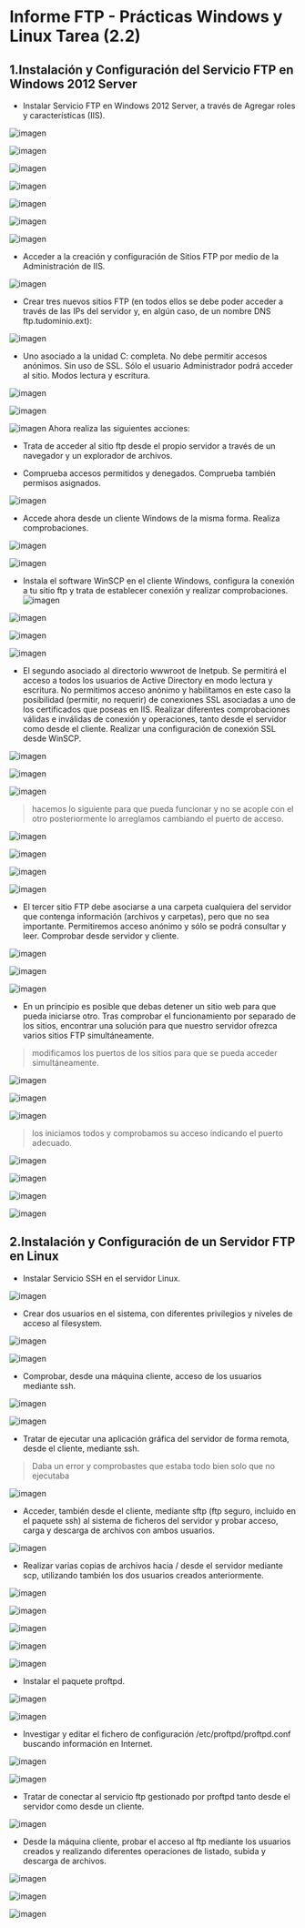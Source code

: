 # Informe FTP - Prácticas Windows y Linux Tarea (2.2)

## 1.Instalación y Configuración del Servicio FTP en Windows 2012 Server

* Instalar Servicio FTP en Windows 2012 Server, a través de Agregar roles y características (IIS).

![imagen](./img/Windows/captura1.PNG)

![imagen](./img/Windows/captura2.PNG)

![imagen](./img/Windows/captura3.PNG)

![imagen](./img/Windows/captura4.PNG)

![imagen](./img/Windows/captura5.PNG)

![imagen](./img/Windows/captura6.PNG)

![imagen](./img/Windows/captura7.PNG)

* Acceder a la creación y configuración de Sitios FTP por medio de la Administración de IIS.

![imagen](./img/Windows/captura8.PNG)

* Crear tres nuevos sitios FTP (en todos ellos se debe poder acceder a través de las IPs del servidor y, en algún caso, de un nombre DNS ftp.tudominio.ext):

![imagen](./img/Windows/captura9.PNG)

  * Uno asociado a la unidad C: completa. No debe permitir accesos anónimos. Sin uso de SSL. Sólo el usuario Administrador podrá acceder al sitio. Modos lectura y escritura.  

![imagen](./img/Windows/captura10.PNG)

![imagen](./img/Windows/captura11.PNG)

![imagen](./img/Windows/captura12.PNG)
  Ahora realiza las siguientes acciones:

  * Trata de acceder al sitio ftp desde el propio servidor a través de un navegador y un explorador de archivos.

  * Comprueba accesos permitidos y denegados. Comprueba también permisos asignados.

![imagen](./img/Windows/captura13.PNG)

  * Accede ahora desde un cliente Windows de la misma forma. Realiza comprobaciones.

![imagen](./img/Windows/captura14.PNG)

![imagen](./img/Windows/captura15.PNG)

  * Instala el software WinSCP en el cliente Windows, configura la conexión a tu sitio ftp y trata de establecer conexión y realizar comprobaciones.
![imagen](./img/Windows/captura16.PNG)

![imagen](./img/Windows/captura17.PNG)

![imagen](./img/Windows/captura18.PNG)

![imagen](./img/Windows/captura19.PNG)

  * El segundo asociado al directorio wwwroot de Inetpub. Se permitirá el acceso a todos los usuarios de Active Directory en modo lectura y escritura. No permitimos acceso anónimo y habilitamos en este caso la posibilidad (permitir, no requerir) de conexiones SSL asociadas a uno de los certificados que poseas en IIS. Realizar diferentes comprobaciones válidas e inválidas de conexión y operaciones, tanto desde el servidor como desde el cliente. Realizar una configuración de conexión SSL desde WinSCP.

![imagen](./img/Windows/captura20.PNG)

![imagen](./img/Windows/captura21.PNG)

![imagen](./img/Windows/captura22.PNG)

> hacemos lo siguiente para que pueda funcionar y no se acople con el otro posteriormente lo arreglamos cambiando el puerto de acceso.

![imagen](./img/Windows/captura23.PNG)

![imagen](./img/Windows/captura24.PNG)

![imagen](./img/Windows/captura26.PNG)

![imagen](./img/Windows/captura25.PNG)
  * El tercer sitio FTP debe asociarse a una carpeta cualquiera del servidor que contenga información (archivos y carpetas), pero que no sea importante. Permitiremos acceso anónimo y sólo se podrá consultar y leer. Comprobar desde servidor y cliente.

![imagen](./img/Windows/captura27.PNG)

![imagen](./img/Windows/captura28.PNG)

![imagen](./img/Windows/captura29.PNG)

* En un principio es posible que debas detener un sitio web para que pueda iniciarse otro. Tras comprobar el funcionamiento por separado de los sitios, encontrar una solución para que nuestro servidor ofrezca varios sitios FTP simultáneamente.

> modificamos los puertos de los sitios para que se pueda acceder simultáneamente.

![imagen](./img/Windows/captura32.PNG)

![imagen](./img/Windows/captura33.PNG)

![imagen](./img/Windows/captura31.PNG)

 > los iniciamos todos y comprobamos su acceso indicando el puerto adecuado.

![imagen](./img/Windows/captura34.PNG)

![imagen](./img/Windows/captura35.1.PNG)

![imagen](./img/Windows/captura35.2.PNG)

![imagen](./img/Windows/captura35.PNG)

## 2.Instalación y Configuración de un Servidor FTP en Linux

* Instalar Servicio SSH en el servidor Linux.

![imagen](./img/Linux/captura1.PNG)
* Crear dos usuarios en el sistema, con diferentes privilegios y niveles de acceso al filesystem.

![imagen](./img/Linux/captura2.PNG)

![imagen](./img/Linux/captura3.PNG)
* Comprobar, desde una máquina cliente, acceso de los usuarios mediante ssh.

![imagen](./img/Linux/captura4.PNG)

![imagen](./img/Linux/captura5.PNG)

* Tratar de ejecutar una aplicación gráfica del servidor de forma remota, desde el cliente, mediante ssh.
> Daba un error y comprobastes que estaba todo bien solo que no ejecutaba

![imagen](./img/Linux/captura6.PNG)
* Acceder, también desde el cliente, mediante sftp (ftp seguro, incluido en el paquete ssh) al sistema de ficheros del servidor y probar acceso, carga y descarga de archivos con ambos usuarios.

![imagen](./img/Linux/captura7.PNG)
* Realizar varias copias de archivos hacia / desde el servidor mediante scp, utilizando también los dos usuarios creados anteriormente.

![imagen](./img/Linux/captura8.PNG)

![imagen](./img/Linux/captura9.PNG)

![imagen](./img/Linux/captura10.PNG)

![imagen](./img/Linux/captura11.PNG)

![imagen](./img/Linux/captura12.PNG)
* Instalar el paquete proftpd.

![imagen](./img/Linux/captura13.PNG)

![imagen](./img/Linux/captura14.PNG)
* Investigar y editar el fichero de configuración /etc/proftpd/proftpd.conf buscando información en Internet.

![imagen](./img/Linux/captura15.PNG)

![imagen](./img/Linux/captura16.PNG)
* Tratar de conectar al servicio ftp gestionado por proftpd tanto desde el servidor como desde un cliente.

![imagen](./img/Linux/captura17.PNG)
* Desde la máquina cliente, probar el acceso al ftp mediante los usuarios creados y realizando diferentes operaciones de listado, subida y descarga de archivos.

![imagen](./img/Linux/captura19.PNG)

![imagen](./img/Linux/captura20.PNG)

![imagen](./img/Linux/captura21.PNG)
